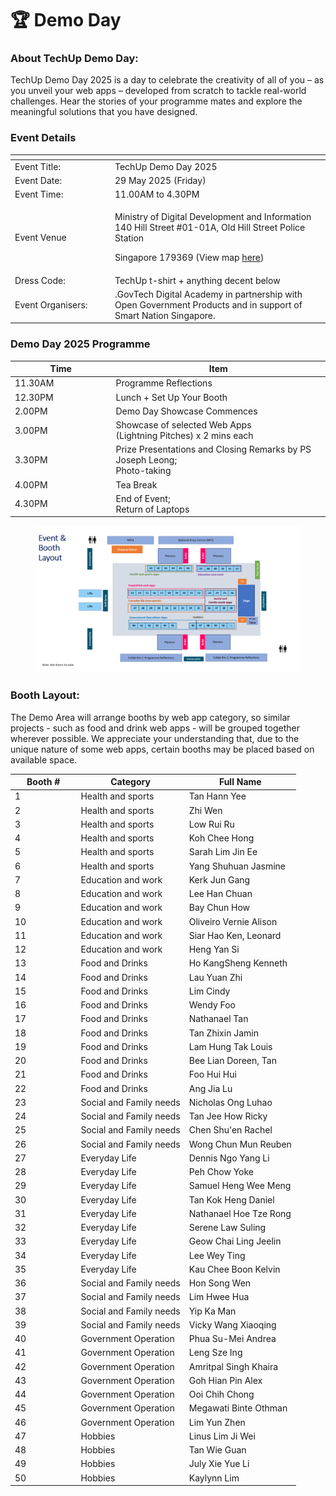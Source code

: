 # 🏆 Demo Day

### About TechUp Demo Day:

TechUp Demo Day 2025 is a day to celebrate the creativity of all of you – as you unveil your web apps – developed from scratch to tackle real-world challenges. Hear the stories of your programme mates and explore the meaningful solutions that you have designed.

### Event Details

<table><thead><tr><th width="146"></th><th></th></tr></thead><tbody><tr><td>Event Title:</td><td>TechUp Demo Day 2025</td></tr><tr><td>Event Date:</td><td>29 May 2025 (Friday)</td></tr><tr><td>Event Time:</td><td>11.00AM to 4.30PM</td></tr><tr><td>Event Venue</td><td><p>Ministry of Digital Development and Information<br>140 Hill Street #01-01A, Old Hill Street Police Station</p><p>Singapore 179369 (View map <a href="https://safe.menlosecurity.com/https:/www.google.com/maps?q=140+Hill+Street+#01-01A+Old+Hill+Street+Police+Station+Singapore+179369">here</a>)</p></td></tr><tr><td>Dress Code:</td><td>TechUp t-shirt + anything decent below</td></tr><tr><td>Event Organisers:</td><td>.GovTech Digital Academy in partnership with Open Government Products and in support of Smart Nation Singapore.</td></tr></tbody></table>

### Demo Day 2025 Programme

<table><thead><tr><th width="167">Time</th><th width="383">Item</th></tr></thead><tbody><tr><td>11.30AM</td><td>Programme Reflections</td></tr><tr><td>12.30PM</td><td>Lunch + Set Up Your Booth</td></tr><tr><td>2.00PM</td><td>Demo Day Showcase Commences</td></tr><tr><td>3.00PM</td><td>Showcase of selected Web Apps <br>(Lightning Pitches) x 2 mins each</td></tr><tr><td>3.30PM</td><td>Prize Presentations and Closing Remarks by PS Joseph Leong;<br>Photo-taking</td></tr><tr><td>4.00PM</td><td>Tea Break</td></tr><tr><td>4.30PM</td><td>End of Event;<br>Return of Laptops</td></tr></tbody></table>

<figure><img src="../.gitbook/assets/image (19).png" alt=""><figcaption></figcaption></figure>

### Booth Layout:

The Demo Area will arrange booths by web app category, so similar projects - such as food and drink web apps - will be grouped together wherever possible. We appreciate your understanding that, due to the unique nature of some web apps, certain booths may be placed based on available space.

<table data-full-width="false"><thead><tr><th width="91.39996337890625">Booth #</th><th valign="bottom">Category</th><th valign="bottom">Full Name</th></tr></thead><tbody><tr><td>1</td><td valign="bottom"> Health and sports</td><td valign="bottom"> Tan Hann Yee</td></tr><tr><td>2</td><td valign="bottom"> Health and sports</td><td valign="bottom"> Zhi Wen</td></tr><tr><td>3</td><td valign="bottom"> Health and sports</td><td valign="bottom"> Low Rui Ru</td></tr><tr><td>4</td><td valign="bottom"> Health and sports</td><td valign="bottom"> Koh Chee Hong</td></tr><tr><td>5</td><td valign="bottom"> Health and sports</td><td valign="bottom"> Sarah Lim Jin Ee</td></tr><tr><td>6</td><td valign="bottom"> Health and sports </td><td valign="bottom"> Yang Shuhuan Jasmine</td></tr><tr><td>7</td><td valign="bottom">Education and work</td><td valign="bottom"> Kerk Jun Gang</td></tr><tr><td>8</td><td valign="bottom"> Education and work</td><td valign="bottom"> Lee Han Chuan</td></tr><tr><td>9</td><td valign="bottom"> Education and work</td><td valign="bottom"> Bay Chun How</td></tr><tr><td>10</td><td valign="bottom"> Education and work</td><td valign="bottom">Oliveiro Vernie Alison</td></tr><tr><td>11</td><td valign="bottom"> Education and work</td><td valign="bottom"> Siar Hao Ken, Leonard</td></tr><tr><td>12</td><td valign="bottom"> Education and work</td><td valign="bottom"> Heng Yan Si</td></tr><tr><td>13</td><td valign="bottom"> Food and Drinks</td><td valign="bottom"> Ho KangSheng Kenneth</td></tr><tr><td>14</td><td valign="bottom"> Food and Drinks</td><td valign="bottom"> Lau Yuan Zhi</td></tr><tr><td>15</td><td valign="bottom"> Food and Drinks</td><td valign="bottom"> Lim Cindy</td></tr><tr><td>16</td><td valign="bottom"> Food and Drinks</td><td valign="bottom"> Wendy Foo</td></tr><tr><td>17</td><td valign="bottom">Food and Drinks</td><td valign="bottom">Nathanael Tan</td></tr><tr><td>18</td><td valign="bottom"> Food and Drinks</td><td valign="bottom"> Tan Zhixin Jamin</td></tr><tr><td>19</td><td valign="bottom"> Food and Drinks</td><td valign="bottom"> Lam Hung Tak Louis</td></tr><tr><td>20</td><td valign="bottom"> Food and Drinks</td><td valign="bottom"> Bee Lian Doreen, Tan</td></tr><tr><td>21</td><td valign="bottom"> Food and Drinks</td><td valign="bottom"> Foo Hui Hui</td></tr><tr><td>22</td><td valign="bottom"> Food and Drinks</td><td valign="bottom"> Ang Jia Lu</td></tr><tr><td>23</td><td valign="bottom"> Social and Family needs</td><td valign="bottom"> Nicholas Ong Luhao</td></tr><tr><td>24</td><td valign="bottom"> Social and Family needs</td><td valign="bottom"> Tan Jee How Ricky</td></tr><tr><td>25</td><td valign="bottom"> Social and Family needs</td><td valign="bottom"> Chen Shu'en Rachel</td></tr><tr><td>26</td><td valign="bottom"> Social and Family needs</td><td valign="bottom"> Wong Chun Mun Reuben</td></tr><tr><td>27</td><td valign="bottom"> Everyday Life</td><td valign="bottom"> Dennis Ngo Yang Li</td></tr><tr><td>28</td><td valign="bottom">Everyday Life</td><td valign="bottom"> Peh Chow Yoke</td></tr><tr><td>29</td><td valign="bottom">Everyday Life</td><td valign="bottom">Samuel Heng Wee Meng</td></tr><tr><td>30</td><td valign="bottom">Everyday Life</td><td valign="bottom"> Tan Kok Heng Daniel</td></tr><tr><td>31</td><td valign="bottom">Everyday Life</td><td valign="bottom"> Nathanael Hoe Tze Rong</td></tr><tr><td>32</td><td valign="bottom">Everyday Life </td><td valign="bottom"> Serene Law Suling</td></tr><tr><td>33</td><td valign="bottom">Everyday Life</td><td valign="bottom"> Geow Chai Ling Jeelin</td></tr><tr><td>34</td><td valign="bottom">Everyday Life</td><td valign="bottom"> Lee Wey Ting</td></tr><tr><td>35</td><td valign="bottom">Everyday Life</td><td valign="bottom"> Kau Chee Boon Kelvin</td></tr><tr><td>36</td><td valign="bottom">Social and Family needs</td><td valign="bottom"> Hon Song Wen</td></tr><tr><td>37</td><td valign="bottom"> Social and Family needs</td><td valign="bottom"> Lim Hwee Hua</td></tr><tr><td>38</td><td valign="bottom"> Social and Family needs</td><td valign="bottom"> Yip Ka Man</td></tr><tr><td>39</td><td valign="bottom"> Social and Family needs</td><td valign="bottom"> Vicky Wang Xiaoqing</td></tr><tr><td>40</td><td valign="bottom"> Government Operation</td><td valign="bottom"> Phua Su-Mei Andrea</td></tr><tr><td>41</td><td valign="bottom">Government Operation</td><td valign="bottom"> Leng Sze Ing </td></tr><tr><td>42</td><td valign="bottom">Government Operation</td><td valign="bottom"> Amritpal Singh Khaira </td></tr><tr><td>43</td><td valign="bottom"> Government Operation</td><td valign="bottom"> Goh Hian Pin Alex </td></tr><tr><td>44</td><td valign="bottom"> Government Operation</td><td valign="bottom"> Ooi Chih Chong</td></tr><tr><td>45</td><td valign="bottom">Government Operation</td><td valign="bottom"> Megawati Binte Othman</td></tr><tr><td>46</td><td valign="bottom"> Government Operation</td><td valign="bottom"> Lim Yun Zhen</td></tr><tr><td>47</td><td valign="bottom">Hobbies</td><td valign="bottom"> Linus Lim Ji Wei</td></tr><tr><td>48</td><td valign="bottom">Hobbies</td><td valign="bottom"> Tan Wie Guan</td></tr><tr><td>49</td><td valign="bottom">Hobbies</td><td valign="bottom"> July Xie Yue Li</td></tr><tr><td>50</td><td valign="bottom">Hobbies</td><td valign="bottom">Kaylynn Lim</td></tr></tbody></table>

